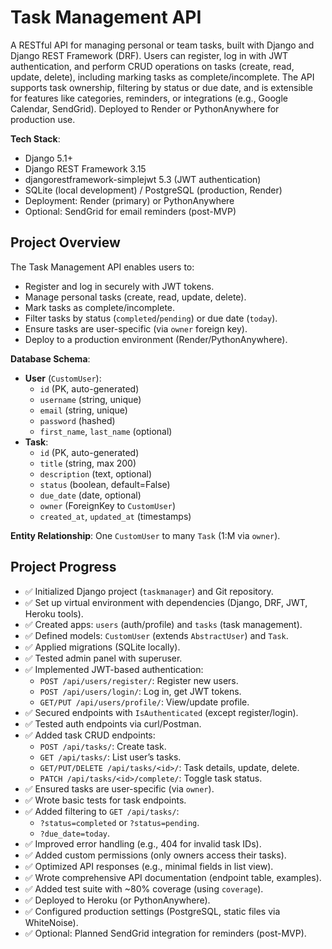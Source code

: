 # Task Management API

A RESTful API for managing personal or team tasks, built with Django and Django REST Framework (DRF). Users can register, log in with JWT authentication, and perform CRUD operations on tasks (create, read, update, delete), including marking tasks as complete/incomplete. The API supports task ownership, filtering by status or due date, and is extensible for features like categories, reminders, or integrations (e.g., Google Calendar, SendGrid). Deployed to Render or PythonAnywhere for production use.

**Tech Stack**:
- Django 5.1+
- Django REST Framework 3.15
- djangorestframework-simplejwt 5.3 (JWT authentication)
- SQLite (local development) / PostgreSQL (production, Render)
- Deployment: Render (primary) or PythonAnywhere
- Optional: SendGrid for email reminders (post-MVP)

## Project Overview
The Task Management API enables users to:
- Register and log in securely with JWT tokens.
- Manage personal tasks (create, read, update, delete).
- Mark tasks as complete/incomplete.
- Filter tasks by status (`completed`/`pending`) or due date (`today`).
- Ensure tasks are user-specific (via `owner` foreign key).
- Deploy to a production environment (Render/PythonAnywhere).

**Database Schema**:
- **User** (`CustomUser`):
  - `id` (PK, auto-generated)
  - `username` (string, unique)
  - `email` (string, unique)
  - `password` (hashed)
  - `first_name`, `last_name` (optional)
- **Task**:
  - `id` (PK, auto-generated)
  - `title` (string, max 200)
  - `description` (text, optional)
  - `status` (boolean, default=False)
  - `due_date` (date, optional)
  - `owner` (ForeignKey to `CustomUser`)
  - `created_at`, `updated_at` (timestamps)

**Entity Relationship**: One `CustomUser` to many `Task` (1:M via `owner`).

## Project Progress

- ✅ Initialized Django project (`taskmanager`) and Git repository.
- ✅ Set up virtual environment with dependencies (Django, DRF, JWT, Heroku tools).
- ✅ Created apps: `users` (auth/profile) and `tasks` (task management).
- ✅ Defined models: `CustomUser` (extends `AbstractUser`) and `Task`.
- ✅ Applied migrations (SQLite locally).
- ✅ Tested admin panel with superuser.
- ✅ Implemented JWT-based authentication:
  - `POST /api/users/register/`: Register new users.
  - `POST /api/users/login/`: Log in, get JWT tokens.
  - `GET/PUT /api/users/profile/`: View/update profile.
- ✅ Secured endpoints with `IsAuthenticated` (except register/login).
- ✅ Tested auth endpoints via curl/Postman.
- ✅ Added task CRUD endpoints:
  - `POST /api/tasks/`: Create task.
  - `GET /api/tasks/`: List user’s tasks.
  - `GET/PUT/DELETE /api/tasks/<id>/`: Task details, update, delete.
  - `PATCH /api/tasks/<id>/complete/`: Toggle task status.
- ✅ Ensured tasks are user-specific (via `owner`).
- ✅ Wrote basic tests for task endpoints.
- ✅ Added filtering to `GET /api/tasks/`:
  - `?status=completed` or `?status=pending`.
  - `?due_date=today`.
- ✅ Improved error handling (e.g., 404 for invalid task IDs).
- ✅ Added custom permissions (only owners access their tasks).
- ✅ Optimized API responses (e.g., minimal fields in list view).
- ✅ Wrote comprehensive API documentation (endpoint table, examples).
- ✅ Added test suite with ~80% coverage (using `coverage`).
- ✅ Deployed to Heroku (or PythonAnywhere).
- ✅ Configured production settings (PostgreSQL, static files via WhiteNoise).
- ✅ Optional: Planned SendGrid integration for reminders (post-MVP).




